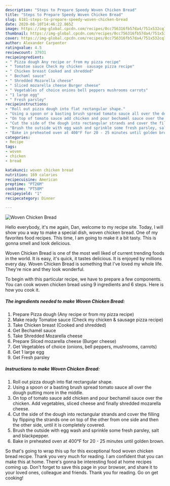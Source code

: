```yaml
---
description: "Steps to Prepare Speedy Woven Chicken Bread"
title: "Steps to Prepare Speedy Woven Chicken Bread"
slug: 6181-steps-to-prepare-speedy-woven-chicken-bread
date: 2020-08-10T14:46:22.865Z
image: https://img-global.cpcdn.com/recipes/0cc756316fb57da4/751x532cq70/woven-chicken-bread-recipe-main-photo.jpg
thumbnail: https://img-global.cpcdn.com/recipes/0cc756316fb57da4/751x532cq70/woven-chicken-bread-recipe-main-photo.jpg
cover: https://img-global.cpcdn.com/recipes/0cc756316fb57da4/751x532cq70/woven-chicken-bread-recipe-main-photo.jpg
author: Alexander Carpenter
ratingvalue: 4.5
reviewcount: 37931
recipeingredient:
- " Pizza dough Any recipe or from my pizza recipe"
- " Tomatoe sauce Check my chicken  sausage pizza recipe"
- " Chicken breast Cooked and shredded"
- " Bechaml sauce"
- " Shredded Mozarella cheese"
- " Sliced mozarella cheese Burger cheese"
- " Vegetables of choice onions bell peppers mushrooms carrots"
- "1 large egg"
- " Fresh parsley"
recipeinstructions:
- "Roll out pizza dough into flat rectangular shape."
- "Using a spoon or a basting brush spread tomato sauce all over the dough putting more in the middle."
- "On top of tomato sauce add chicken and pour bechamél sauce over the chicken. Add vegetables, sliced cheese and finally shredded mozarella cheese."
- "Cut the side of the dough into rectangular strands and cover the filling by flipping the strands one on top of the other from one side and then the other side, until it is completely covered."
- "Brush the outside with egg wash and sprinkle some fresh parsley, salt and blackpepper."
- "Bake in preheated oven at 400°F for 20 - 25 minutes until golden brown."
categories:
- Recipe
tags:
- woven
- chicken
- bread

katakunci: woven chicken bread 
nutrition: 169 calories
recipecuisine: American
preptime: "PT26M"
cooktime: "PT58M"
recipeyield: "1"
recipecategory: Dinner

---
```



![Woven Chicken Bread](https://img-global.cpcdn.com/recipes/0cc756316fb57da4/751x532cq70/woven-chicken-bread-recipe-main-photo.jpg)

Hello everybody, it's me again, Dan, welcome to my recipe site. Today, I will show you a way to make a special dish, woven chicken bread. One of my favorites food recipes. This time, I am going to make it a bit tasty. This is gonna smell and look delicious.

Woven Chicken Bread is one of the most well liked of current trending foods in the world. It is easy, it's quick, it tastes delicious. It is enjoyed by millions every day. Woven Chicken Bread is something that I've loved my whole life. They're nice and they look wonderful.




To begin with this particular recipe, we have to prepare a few components. You can cook woven chicken bread using 9 ingredients and 6 steps. Here is how you cook it.

<!--inarticleads1-->

##### The ingredients needed to make Woven Chicken Bread:

1. Prepare  Pizza dough (Any recipe or from my pizza recipe)
1. Make ready  Tomatoe sauce (Check my chicken &amp; sausage pizza recipe)
1. Take  Chicken breast (Cooked and shredded)
1. Get  Bechamél sauce
1. Take  Shredded Mozarella cheese
1. Prepare  Sliced mozarella cheese (Burger cheese)
1. Get  Vegetables of choice (onions, bell peppers, mushrooms, carrots)
1. Get 1 large egg
1. Get  Fresh parsley




<!--inarticleads2-->

##### Instructions to make Woven Chicken Bread:

1. Roll out pizza dough into flat rectangular shape.
1. Using a spoon or a basting brush spread tomato sauce all over the dough putting more in the middle.
1. On top of tomato sauce add chicken and pour bechamél sauce over the chicken. Add vegetables, sliced cheese and finally shredded mozarella cheese.
1. Cut the side of the dough into rectangular strands and cover the filling by flipping the strands one on top of the other from one side and then the other side, until it is completely covered.
1. Brush the outside with egg wash and sprinkle some fresh parsley, salt and blackpepper.
1. Bake in preheated oven at 400°F for 20 - 25 minutes until golden brown.




So that's going to wrap this up for this exceptional food woven chicken bread recipe. Thank you very much for reading. I am confident that you can make this at home. There's gonna be interesting food at home recipes coming up. Don't forget to save this page in your browser, and share it to your loved ones, colleague and friends. Thank you for reading. Go on get cooking!
